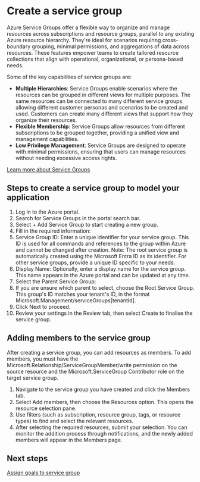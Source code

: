 # Create a service group

Azure Service Groups offer a flexible way to organize and manage resources across subscriptions and resource groups, parallel to any existing Azure resource hierarchy. They're ideal for scenarios requiring cross-boundary grouping, minimal permissions, and aggregations of data across resources. These features empower teams to create tailored resource collections that align with operational, organizational, or persona-based needs.

Some of the key capabilities of service groups are:

- **Multiple Hierarchies**: Service Groups enable scenarios where the resources can be grouped in different views for multiple purposes. The same resources can be connected to many different service groups allowing different customer personas and scenarios to be created and used. Customers can create many different views that support how they organize their resources.
- **Flexible Membership**: Service Groups allow resources from different subscriptions to be grouped together, providing a unified view and management capabilities. 
- **Low Privilege Management**: Service Groups are designed to operate with minimal permissions, ensuring that users can manage resources without needing excessive access rights.

[Learn more about Service Groups](https://learn.microsoft.com/azure/governance/service-groups/overview)

## Steps to create a service group to model your application

1. Log in to the Azure portal.
2. Search for Service Groups in the portal search bar.
3. Select + Add Service Group to start creating a new group.
4. Fill in the required information:
5. Service Group ID: Enter a unique identifier for your service group. This ID is used for all commands and references to the group within Azure and cannot be changed after creation. Note: The root service group is automatically created using the Microsoft Entra ID as its identifier. For other service groups, provide a unique ID specific to your needs.
6. Display Name: Optionally, enter a display name for the service group. This name appears in the Azure portal and can be updated at any time.
7. Select the Parent Service Group:
8. If you are unsure which parent to select, choose the Root Service Group. This group's ID matches your tenant's ID, in the format Microsoft.Management/serviceGroups[tenantId].
9. Click Next to proceed.
10. Review your settings in the Review tab, then select Create to finalise the service group.

## Adding members to the service group

After creating a service group, you can add resources as members. To add members, you must have the Microsoft.Relationship/ServiceGroupMember/write permission on the source resource and the Microsoft.ServiceGroup Contributor role on the target service group.

1. Navigate to the service group you have created and click the Members tab.
2. Select Add members, then choose the Resources option. This opens the resource selection pane.
3. Use filters (such as subscription, resource group, tags, or resource types) to find and select the relevant resources.
4. After selecting the required resources, submit your selection. You can monitor the addition process through notifications, and the newly added members will appear in the Members page.

## Next steps

[Assign goals to service group](./Goals%20and%20recommendations/AssignGoals.md)
